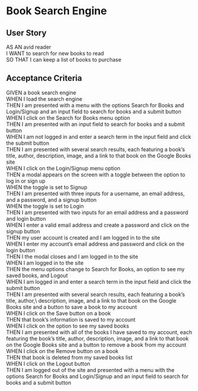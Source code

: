 # Book Search Engine

## User Story
AS AN avid reader\
I WANT to search for new books to read\
SO THAT I can keep a list of books to purchase

## Acceptance Criteria
GIVEN a book search engine\
WHEN I load the search engine\
THEN I am presented with a menu with the options Search for Books and Login/Signup and an input field to search for books and a submit button\
WHEN I click on the Search for Books menu option\
THEN I am presented with an input field to search for books and a submit button\
WHEN I am not logged in and enter a search term in the input field and click the submit button\
THEN I am presented with several search results, each featuring a book’s title, author, description, image, and a link to that book on the Google Books site\
WHEN I click on the Login/Signup menu option\
THEN a modal appears on the screen with a toggle between the option to log in or sign up\
WHEN the toggle is set to Signup\
THEN I am presented with three inputs for a username, an email address, and a password, and a signup button\
WHEN the toggle is set to Login\
THEN I am presented with two inputs for an email address and a password and login button\
WHEN I enter a valid email address and create a password and click on the signup button\
THEN my user account is created and I am logged in to the site\
WHEN I enter my account’s email address and password and click on the login button\
THEN I the modal closes and I am logged in to the site\
WHEN I am logged in to the site\
THEN the menu options change to Search for Books, an option to see my saved books, and Logout\
WHEN I am logged in and enter a search term in the input field and click the submit button\
THEN I am presented with several search results, each featuring a book’s title, author,\ description, image, and a link to that book on the Google Books site and a button to save a book to my account\
WHEN I click on the Save button on a book\
THEN that book’s information is saved to my account\
WHEN I click on the option to see my saved books\
THEN I am presented with all of the books I have saved to my account, each featuring the book’s title, author, description, image, and a link to that book on the Google Books site and a button to remove a book from my account\
WHEN I click on the Remove button on a book\
THEN that book is deleted from my saved books list\
WHEN I click on the Logout button\
THEN I am logged out of the site and presented with a menu with the options Search for Books and Login/Signup and an input field to search for books and a submit button  